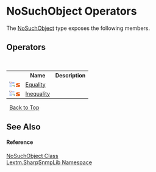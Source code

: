 # NoSuchObject Operators
 

The <a href="T_Lextm_SharpSnmpLib_NoSuchObject">NoSuchObject</a> type exposes the following members.


## Operators
&nbsp;<table><tr><th></th><th>Name</th><th>Description</th></tr><tr><td>![Public operator](media/puboperator.gif "Public operator")![Static member](media/static.gif "Static member")</td><td><a href="M_Lextm_SharpSnmpLib_NoSuchObject_op_Equality">Equality</a></td><td /></tr><tr><td>![Public operator](media/puboperator.gif "Public operator")![Static member](media/static.gif "Static member")</td><td><a href="M_Lextm_SharpSnmpLib_NoSuchObject_op_Inequality">Inequality</a></td><td /></tr></table>&nbsp;
<a href="#nosuchobject-operators">Back to Top</a>

## See Also


#### Reference
<a href="T_Lextm_SharpSnmpLib_NoSuchObject">NoSuchObject Class</a><br /><a href="N_Lextm_SharpSnmpLib">Lextm.SharpSnmpLib Namespace</a><br />